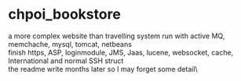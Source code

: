 # chpoi_bookstore
a more complex website than travelling system
run with active MQ, memchache, mysql, tomcat, netbeans\
finish https, ASP, loginmodule, JMS, Jaas, lucene, websocket, cache, International and normal SSH struct\
the readme write months later so I may forget some detail\
